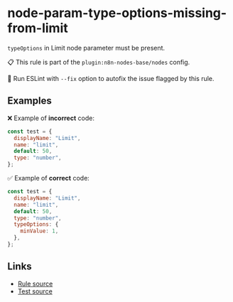 [//]: # "File generated from a template. Do not edit this file directly."

# node-param-type-options-missing-from-limit

`typeOptions` in Limit node parameter must be present.

📋 This rule is part of the `plugin:n8n-nodes-base/nodes` config.

🔧 Run ESLint with `--fix` option to autofix the issue flagged by this rule.

## Examples

❌ Example of **incorrect** code:

```js
const test = {
  displayName: "Limit",
  name: "limit",
  default: 50,
  type: "number",
};
```

✅ Example of **correct** code:

```js
const test = {
  displayName: "Limit",
  name: "limit",
  default: 50,
  type: "number",
  typeOptions: {
    minValue: 1,
  },
};
```

## Links

- [Rule source](../../lib/rules/node-param-type-options-missing-from-limit.ts)
- [Test source](../../tests/node-param-type-options-missing-from-limit.test.ts)
